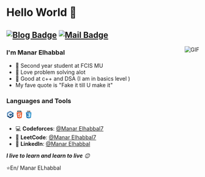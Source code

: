 # Hello World 👋
[![Blog Badge](https://img.shields.io/badge/blog-25k%20pageview-brightgreen)](https://blog.csdn.net/weixin_46233323) [![Mail Badge](https://img.shields.io/badge/-manarelhabbal28@gmail.com-c14438?style=flat-square&logo=Gmail&logoColor=white&link=mailto:manarelhabbal28@gmail.com)](mailto:manarelhabbal28@gmail.com)
---
<img align="right" alt="GIF" src="https://raw.githubusercontent.com/haoruilee/haoruilee/master/pic/pusheencode.gif" />

### I'm Manar Elhabbal

- 🔭 Second year student at FCIS MU
- 🌱 Love problem solving alot
- 💬 Good at c++ and DSA (I am in basics level )
- My fave quote is "Fake it till U make it"

### Languages and Tools

<code><img height="20" src="https://raw.githubusercontent.com/github/explore/80688e429a7d4ef2fca1e82350fe8e3517d3494d/topics/cpp/cpp.png"></code>
<code><img height="20" src="https://raw.githubusercontent.com/github/explore/80688e429a7d4ef2fca1e82350fe8e3517d3494d/topics/html/html.png"></code>
<code><img height="20" src="https://raw.githubusercontent.com/github/explore/80688e429a7d4ef2fca1e82350fe8e3517d3494d/topics/css/css.png"></code>



- 💻 **Codeforces**: [@Manar Elhabbal7]([https://codeforces.com/profile/YourUsername](https://codeforces.com/profile/Manar_Elhabbal7))  
- 📝 **LeetCode**: [@Manar Elhabbal7]([https://leetcode.com/YourUsername/](https://leetcode.com/u/Manar_Elhabbal/))  
- 🔗 **LinkedIn**: [@Manar Elhabbal](www.linkedin.com/in/manar-elhabbal7)

<em><b>I live to learn and learn to live</b> 😊</em>




⭐️En/ Manar ELhabbal 
